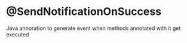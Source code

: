 # @SendNotificationOnSuccess
Java annoration to generate event when methods annotated with it get executed
